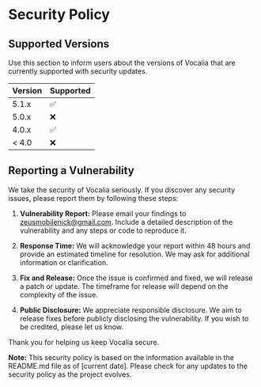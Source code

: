 # Security Policy

## Supported Versions

Use this section to inform users about the versions of Vocalia that are currently supported with security updates.

| Version | Supported          |
|---------|--------------------|
| 5.1.x   | :white_check_mark: |
| 5.0.x   | :x:                |
| 4.0.x   | :white_check_mark: |
| < 4.0   | :x:                |

## Reporting a Vulnerability

We take the security of Vocalia seriously. If you discover any security issues, please report them by following these
steps:

1. **Vulnerability Report:** Please email your findings to [zeusmobilenick@gmail.com](mailto:zeusmobilenick@gmail.com).
   Include a detailed description of the vulnerability and any steps or code to reproduce it.

2. **Response Time:** We will acknowledge your report within 48 hours and provide an estimated timeline for resolution.
   We may ask for additional information or clarification.

3. **Fix and Release:** Once the issue is confirmed and fixed, we will release a patch or update. The timeframe for
   release will depend on the complexity of the issue.

4. **Public Disclosure:** We appreciate responsible disclosure. We aim to release fixes before publicly disclosing the
   vulnerability. If you wish to be credited, please let us know.

Thank you for helping us keep Vocalia secure.

**Note:** This security policy is based on the information available in the README.md file as of [current date]. Please
check for any updates to the security policy as the project evolves.
